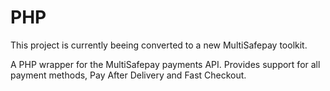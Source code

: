 # PHP

This project is currently beeing converted to a new MultiSafepay toolkit. 


A PHP wrapper for the MultiSafepay payments API. Provides support for all payment methods, Pay After Delivery and Fast Checkout.
